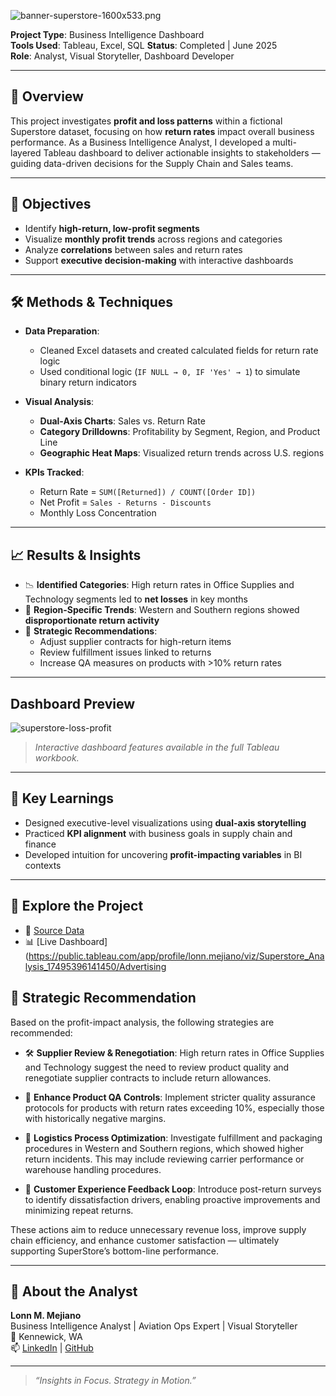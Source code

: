![banner-superstore-1600x533.png](https://github.com/user-attachments/assets/9f8f9d70-f2bc-4a39-8318-2830daaff2e6)



**Project Type**: Business Intelligence Dashboard  
**Tools Used**: Tableau, Excel, SQL 
**Status**: Completed | June 2025  
**Role**: Analyst, Visual Storyteller, Dashboard Developer

---

## 📌 Overview

This project investigates **profit and loss patterns** within a fictional Superstore dataset, focusing on how **return rates** impact overall business performance. As a Business Intelligence Analyst, I developed a multi-layered Tableau dashboard to deliver actionable insights to stakeholders — guiding data-driven decisions for the Supply Chain and Sales teams.

---

## 🎯 Objectives

- Identify **high-return, low-profit segments**
- Visualize **monthly profit trends** across regions and categories
- Analyze **correlations** between sales and return rates
- Support **executive decision-making** with interactive dashboards

---

## 🛠️ Methods & Techniques

- **Data Preparation**:
  - Cleaned Excel datasets and created calculated fields for return rate logic
  - Used conditional logic (`IF NULL → 0, IF 'Yes' → 1`) to simulate binary return indicators

- **Visual Analysis**:
  - **Dual-Axis Charts**: Sales vs. Return Rate
  - **Category Drilldowns**: Profitability by Segment, Region, and Product Line
  - **Geographic Heat Maps**: Visualized return trends across U.S. regions

- **KPIs Tracked**:
  - Return Rate = `SUM([Returned]) / COUNT([Order ID])`
  - Net Profit = `Sales - Returns - Discounts`
  - Monthly Loss Concentration

---

## 📈 Results & Insights

- 📉 **Identified Categories**: High return rates in Office Supplies and Technology segments led to **net losses** in key months
- 📍 **Region-Specific Trends**: Western and Southern regions showed **disproportionate return activity**
- 🔄 **Strategic Recommendations**:
  - Adjust supplier contracts for high-return items
  - Review fulfillment issues linked to returns
  - Increase QA measures on products with >10% return rates

---

## Dashboard Preview

![superstore-loss-profit](https://github.com/user-attachments/assets/3b902ed4-8ea1-4ecb-af36-a2b8b0c9b13f)


> *Interactive dashboard features available in the full Tableau workbook.*

---

## 🧠 Key Learnings

- Designed executive-level visualizations using **dual-axis storytelling**
- Practiced **KPI alignment** with business goals in supply chain and finance
- Developed intuition for uncovering **profit-impacting variables** in BI contexts

---

## 🔗 Explore the Project

- 📁 [Source Data](https://docs.google.com/spreadsheets/d/1-Q13-wWuP2V_fzP9aKu7MzIOV--2Yre0/edit?usp=drive_link&ouid=105226035547462185560&rtpof=true&sd=true)
- 📊 [Live Dashboard](https://public.tableau.com/app/profile/lonn.mejiano/viz/Superstore_Analysis_17495396141450/Advertising

## 📌 Strategic Recommendation

Based on the profit-impact analysis, the following strategies are recommended:

- 🛠️ **Supplier Review & Renegotiation**: High return rates in Office Supplies and Technology suggest the need to review product quality and renegotiate supplier contracts to include return allowances.

- 🧾 **Enhance Product QA Controls**: Implement stricter quality assurance protocols for products with return rates exceeding 10%, especially those with historically negative margins.

- 🚚 **Logistics Process Optimization**: Investigate fulfillment and packaging procedures in Western and Southern regions, which showed higher return incidents. This may include reviewing carrier performance or warehouse handling procedures.

- 📢 **Customer Experience Feedback Loop**: Introduce post-return surveys to identify dissatisfaction drivers, enabling proactive improvements and minimizing repeat returns.

These actions aim to reduce unnecessary revenue loss, improve supply chain efficiency, and enhance customer satisfaction — ultimately supporting SuperStore’s bottom-line performance.

---

## 💼 About the Analyst

**Lonn M. Mejiano**  
Business Intelligence Analyst | Aviation Ops Expert | Visual Storyteller  
📍 Kennewick, WA  
📫 [LinkedIn](https://linkedin.com/in/lonnmejiano) | [GitHub](https://github.com/lonnmejiano/lonnmejiano-data-bia)

---

> *“Insights in Focus. Strategy in Motion.”*



